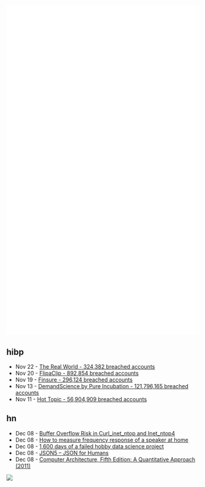![Metrics](https://raw.githubusercontent.com/phixion/phixion/master/metrics.svg)

## hibp

<!--
for https://github.com/phixion/phixion/blob/main/.github/workflows/feeds.yml
-->
<!--START_SECTION:haveibeenpwnd-->
- Nov 22 - [The Real World - 324,382 breached accounts](https://haveibeenpwned.com/PwnedWebsites#TheRealWorld)
- Nov 20 - [FlipaClip - 892,854 breached accounts](https://haveibeenpwned.com/PwnedWebsites#FlipaClip)
- Nov 19 - [Finsure - 296,124 breached accounts](https://haveibeenpwned.com/PwnedWebsites#Finsure)
- Nov 13 - [DemandScience by Pure Incubation - 121,796,165 breached accounts](https://haveibeenpwned.com/PwnedWebsites#DemandScience)
- Nov 11 - [Hot Topic - 56,904,909 breached accounts](https://haveibeenpwned.com/PwnedWebsites#HotTopic)
<!--END_SECTION:haveibeenpwnd-->

## hn

<!--
for https://github.com/phixion/phixion/blob/main/.github/workflows/feeds.yml
-->
<!--START_SECTION:hn-->
- Dec 08 - [Buffer Overflow Risk in Curl_inet_ntop and Inet_ntop4](https://hackerone.com/reports/2887487)
- Dec 08 - [How to measure frequency response of a speaker at home](https://crabman.me/does-soundcore-motion-sound-different-via-aux-in-and-bluetooth-and-how-to-measure-frequency-response-at-home/)
- Dec 08 - [1,600 days of a failed hobby data science project](https://lellep.xyz/blog/failed-data-science-project.html)
- Dec 08 - [JSON5 – JSON for Humans](https://json5.org/)
- Dec 08 - [Computer Architecture, Fifth Edition: A Quantitative Approach (2011)](https://dl.acm.org/doi/book/10.5555/1999263)
<!--END_SECTION:hn-->

<!--
for https://yhype.me
-->
![](https://hit.yhype.me/github/profile?user_id=13013670)

